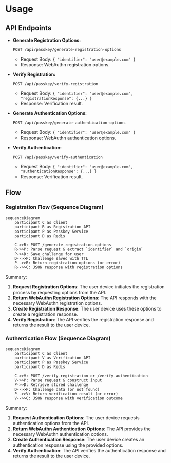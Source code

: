 # Usage

## API Endpoints

- **Generate Registration Options:**

  `POST /api/passkey/generate-registration-options`

  - Request Body: `{ "identifier": "user@example.com" }`
  - Response: WebAuthn registration options.

- **Verify Registration:**

  `POST /api/passkey/verify-registration`

  - Request Body: `{ "identifier": "user@example.com", "registrationResponse": {...} }`
  - Response: Verification result.

- **Generate Authentication Options:**

  `POST /api/passkey/generate-authentication-options`

  - Request Body: `{ "identifier": "user@example.com" }`
  - Response: WebAuthn authentication options.

- **Verify Authentication:**

  `POST /api/passkey/verify-authentication`

  - Request Body: `{ "identifier": "user@example.com", "authenticationResponse": {...} }`
  - Response: Verification result.

## Flow

### Registration Flow (Sequence Diagram)

```mermaid
sequenceDiagram
    participant C as Client
    participant R as Registration API
    participant P as Passkey Service
    participant D as Redis

    C->>R: POST /generate-registration-options
    R->>P: Parse request & extract `identifier` and `origin`
    P->>D: Save challenge for user
    D-->>P: Challenge saved with TTL
    P-->>R: Return registration options (or error)
    R-->>C: JSON response with registration options
```

Summary:

1. **Request Registration Options**: The user device initiates the registration process by requesting options from the API.
2. **Return WebAuthn Registration Options**: The API responds with the necessary WebAuthn registration options.
3. **Create Registration Response**: The user device uses these options to create a registration response.
4. **Verify Registration**: The API verifies the registration response and returns the result to the user device.

### Authentication Flow (Sequence Diagram)

```mermaid
sequenceDiagram
    participant C as Client
    participant V as Verification API
    participant P as Passkey Service
    participant D as Redis

    C->>V: POST /verify-registration or /verify-authentication
    V->>P: Parse request & construct input
    P->>D: Retrieve stored challenge
    D-->>P: Challenge data (or not found)
    P-->>V: Return verification result (or error)
    V-->>C: JSON response with verification outcome
```

Summary:

1. **Request Authentication Options**: The user device requests authentication options from the API.
2. **Return WebAuthn Authentication Options**: The API provides the necessary WebAuthn authentication options.
3. **Create Authentication Response**: The user device creates an authentication response using the provided options.
4. **Verify Authentication**: The API verifies the authentication response and returns the result to the user device.
